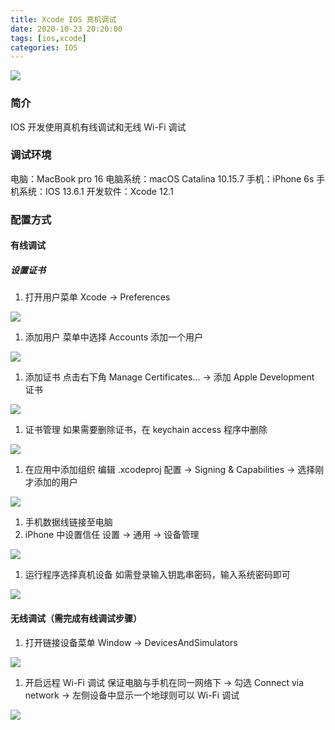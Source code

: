```yaml
---
title: Xcode IOS 真机调试
date: 2020-10-23 20:20:00
tags: [ios,xcode]
categories: IOS
---
```

<img src="https://sadness96.github.io/images/blog/xcode-RealMachineDebugging/xcode_logo.jpg"/>

<!-- more -->
### 简介
IOS 开发使用真机有线调试和无线 Wi-Fi 调试

### 调试环境
电脑：MacBook pro 16
电脑系统：macOS Catalina 10.15.7
手机：iPhone 6s
手机系统：IOS 13.6.1
开发软件：Xcode 12.1

### 配置方式
#### 有线调试
##### 设置证书
1. 打开用户菜单
Xcode → Preferences
<img src="https://sadness96.github.io/images/blog/xcode-RealMachineDebugging/选择菜单Preferences.png"/>

1. 添加用户
菜单中选择 Accounts 添加一个用户
<img src="https://sadness96.github.io/images/blog/xcode-RealMachineDebugging/添加账户.png"/>

1. 添加证书
点击右下角 Manage Certificates… → 添加 Apple Development 证书
<img src="https://sadness96.github.io/images/blog/xcode-RealMachineDebugging/添加证书.png"/>

1. 证书管理
如果需要删除证书，在 keychain access 程序中删除
<img src="https://sadness96.github.io/images/blog/xcode-RealMachineDebugging/钥匙串管理.png"/>

1. 在应用中添加组织
编辑 .xcodeproj 配置 → Signing & Capabilities → 选择刚才添加的用户
<img src="https://sadness96.github.io/images/blog/xcode-RealMachineDebugging/添加组织.png"/>

1. 手机数据线链接至电脑
1. iPhone 中设置信任
设置 → 通用 → 设备管理
<img src="https://sadness96.github.io/images/blog/xcode-RealMachineDebugging/ios设备管理.png"/>

1. 运行程序选择真机设备
如需登录输入钥匙串密码，输入系统密码即可
<img src="https://sadness96.github.io/images/blog/xcode-RealMachineDebugging/钥匙串密码.png"/>

#### 无线调试（需完成有线调试步骤）
1. 打开链接设备菜单
Window → DevicesAndSimulators
<img src="https://sadness96.github.io/images/blog/xcode-RealMachineDebugging/选择菜单DevicesAndSimulators.png"/>

1. 开启远程 Wi-Fi 调试
保证电脑与手机在同一网络下 → 勾选 Connect via network → 左侧设备中显示一个地球则可以 Wi-Fi 调试
<img src="https://sadness96.github.io/images/blog/xcode-RealMachineDebugging/无线调试.png"/>